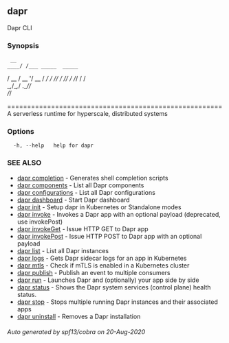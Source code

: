 ## dapr

Dapr CLI

### Synopsis


	 __                
    ____/ /___ _____  _____
   / __  / __ '/ __ \/ ___/
  / /_/ / /_/ / /_/ / /    
  \__,_/\__,_/ .___/_/     
	      /_/            
									   
======================================================
A serverless runtime for hyperscale, distributed systems

### Options

```
  -h, --help   help for dapr
```

### SEE ALSO

* [dapr completion](dapr_completion.md)	 - Generates shell completion scripts
* [dapr components](dapr_components.md)	 - List all Dapr components
* [dapr configurations](dapr_configurations.md)	 - List all Dapr configurations
* [dapr dashboard](dapr_dashboard.md)	 - Start Dapr dashboard
* [dapr init](dapr_init.md)	 - Setup dapr in Kubernetes or Standalone modes
* [dapr invoke](dapr_invoke.md)	 - Invokes a Dapr app with an optional payload (deprecated, use invokePost)
* [dapr invokeGet](dapr_invokeGet.md)	 - Issue HTTP GET to Dapr app
* [dapr invokePost](dapr_invokePost.md)	 - Issue HTTP POST to Dapr app with an optional payload
* [dapr list](dapr_list.md)	 - List all Dapr instances
* [dapr logs](dapr_logs.md)	 - Gets Dapr sidecar logs for an app in Kubernetes
* [dapr mtls](dapr_mtls.md)	 - Check if mTLS is enabled in a Kubernetes cluster
* [dapr publish](dapr_publish.md)	 - Publish an event to multiple consumers
* [dapr run](dapr_run.md)	 - Launches Dapr and (optionally) your app side by side
* [dapr status](dapr_status.md)	 - Shows the Dapr system services (control plane) health status.
* [dapr stop](dapr_stop.md)	 - Stops multiple running Dapr instances and their associated apps
* [dapr uninstall](dapr_uninstall.md)	 - Removes a Dapr installation

###### Auto generated by spf13/cobra on 20-Aug-2020
